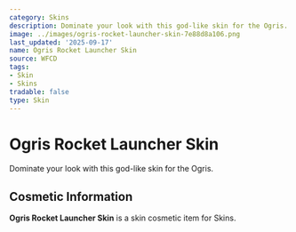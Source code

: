 ```yaml
---
category: Skins
description: Dominate your look with this god-like skin for the Ogris.
image: ../images/ogris-rocket-launcher-skin-7e88d8a106.png
last_updated: '2025-09-17'
name: Ogris Rocket Launcher Skin
source: WFCD
tags:
- Skin
- Skins
tradable: false
type: Skin
---
```


# Ogris Rocket Launcher Skin

Dominate your look with this god-like skin for the Ogris.

## Cosmetic Information

**Ogris Rocket Launcher Skin** is a skin cosmetic item for Skins.

